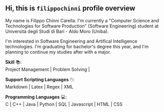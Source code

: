 ## Hi, this is ```filippochinni``` profile overview

My name is Filippo Chinni Carella. I'm currently a "Computer Science and Technologies for Software Production" (Software Engineering) student at Università degli Studi di Bari - Aldo Moro (Uniba).

I'm interested in Software Engineering and Artifical Intelligence technologies. I'm graduating for bachelor's degree this year, and I'm planning to continue my studies after with a major.

**Skill** 📚:<br>
Project Management | Problem Solving | 

**Support Scripting Languages** 🖱️:<br>
Markdown | Latex | Regex | XML

**Programming Languages** 💻:<br>
C |  C++ | Java | Python | SQL | Javascript | HTML | CSS

